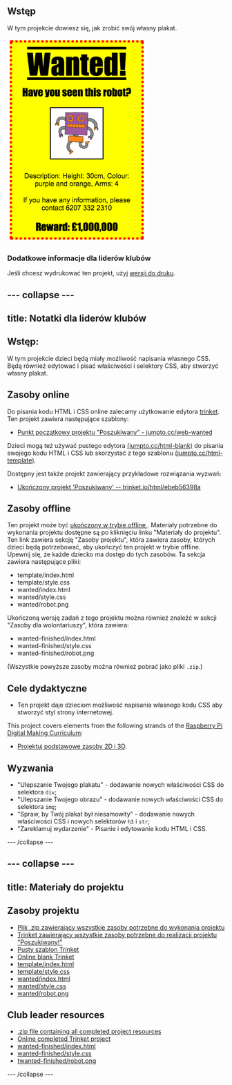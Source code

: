 ## Wstęp

W tym projekcie dowiesz się, jak zrobić swój własny plakat.

![screenshot](images/wanted-final.png)

### Dodatkowe informacje dla liderów klubów

Jeśli chcesz wydrukować ten projekt, użyj [wersji do druku](https://projects.raspberrypi.org/en/projects/wanted/print).

## \--- collapse \---

## title: Notatki dla liderów klubów

## Wstęp:

W tym projekcie dzieci będą miały możliwość napisania własnego CSS. Będą również edytować i pisać właściwości i selektory CSS, aby stworzyć własny plakat.

## Zasoby online

Do pisania kodu HTML i CSS online zalecamy użytkowanie edytora [trinket](https://trinket.io/). Ten projekt zawiera następujące szablony:

* [Punkt początkowy projektu "Poszukiwany" - jumpto.cc/web-wanted](http://jumpto.cc/web-wanted)

Dzieci mogą też używać pustego edytora [(jumpto.cc/html-blank)](http://jumpto.cc/html-blank) do pisania swojego kodu HTML i CSS lub skorzystać z tego szablonu [(jumpto.cc/html-template)](http://jumpto.cc/html-template).

Dostępny jest także projekt zawierający przykładowe rozwiązania wyzwań:

* [Ukończony projekt 'Poszukiwany' -- trinket.io/html/ebeb56398a](https://trinket.io/html/ebeb56398a)

## Zasoby offline

Ten projekt może być [ ukończony w trybie offline ](https://www.codeclubprojects.org/en-GB/resources/webdev-working-offline/). Materiały potrzebne do wykonania projektu dostępne są po kliknięciu linku "Materiały do projektu". Ten link zawiera sekcję "Zasoby projektu", która zawiera zasoby, których dzieci będą potrzebować, aby ukończyć ten projekt w trybie offline. Upewnij się, że każde dziecko ma dostęp do tych zasobów. Ta sekcja zawiera następujące pliki:

* template/index.html
* template/style.css
* wanted/index.html
* wanted/style.css
* wanted/robot.png

Ukończoną wersję zadań z tego projektu można również znaleźć w sekcji "Zasoby dla wolontariuszy", która zawiera:

* wanted-finished/index.html
* wanted-finished/style.css
* wanted-finished/robot.png

(Wszystkie powyższe zasoby można również pobrać jako pliki `.zip`.)

## Cele dydaktyczne

* Ten projekt daje dzieciom możliwość napisania własnego kodu CSS aby stworzyć styl strony internetowej.

This project covers elements from the following strands of the [Raspberry Pi Digital Making Curriculum](http://rpf.io/curriculum):

* [ Projektuj podstawowe zasoby 2D i 3D](https://www.raspberrypi.org/curriculum/design/creator).

## Wyzwania

* "Ulepszanie Twojego plakatu" - dodawanie nowych właściwości CSS do selektora `div`;
* "Ulepszanie Twojego obrazu" - dodawanie nowych właściwości CSS do selektora `img`;
* "Spraw, by Twój plakat był niesamowity" - dodawanie nowych właściwości CSS i nowych selektorów ` h3 ` i ` str `;
* "Zareklamuj wydarzenie" - Pisanie i edytowanie kodu HTML i CSS.

\--- /collapse \---

## \--- collapse \---

## title: Materiały do projektu

## Zasoby projektu

* [Plik .zip zawierający wszystkie zasoby potrzebne do wykonania projektu](resources/wanted-project-resources.zip)
* [Trinket zawierający wszystkie zasoby potrzebne do realizacji projektu "Poszukiwany!"](http://jumpto.cc/web-wanted)
* [Pusty szablon Trinket](http://jumpto.cc/trinket-template)
* [Online blank Trinket](http://jumpto.cc/trinket-blank)
* [template/index.html](resources/template-index.html)
* [template/style.css](resources/template-style.css)
* [wanted/index.html](resources/wanted-index.html)
* [wanted/style.css](resources/wanted-style.css)
* [wanted/robot.png](resources/wanted-robot.png)

## Club leader resources

* [.zip file containing all completed project resources](resources/wanted-volunteer-resources.zip)
* [Online completed Trinket project](https://trinket.io/html/ebeb56398a)
* [wanted-finished/index.html](resources/wanted-finished-index.html)
* [wanted-finished/style.css](resources/wanted-finished-style.css)
* [twanted-finished/robot.png](resources/twanted-finished-robot.png)

\--- /collapse \---